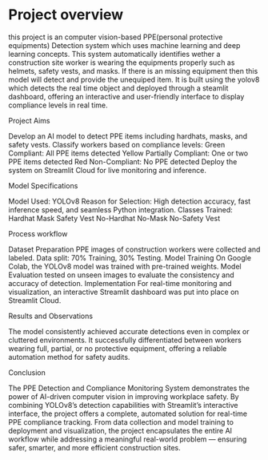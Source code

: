 # Project overview
this project is an computer vision-based PPE(personal protective equipments) Detection system which uses machine learning and deep learning concepts. 
This system automatically identifies wether a construction site worker is wearing the equipments properly such as helmets, safety vests, and masks.
If there is an missing equipment then this model will detect and provide the unequiped item.
It is built using the yolov8 which detects the real time object and deployed through a steamlit dashboard, offering an interactive and user-friendly interface to display compliance levels in real time.

Project Aims

Develop an AI model to detect PPE items including hardhats, masks, and safety vests.
Classify workers based on compliance levels:
Green Compliant: All PPE items detected
Yellow Partially Compliant: One or two PPE items detected
Red Non-Compliant: No PPE detected
Deploy the system on Streamlit Cloud for live monitoring and inference.

Model Specifications

Model Used: YOLOv8
Reason for Selection: High detection accuracy, fast inference speed, and seamless Python integration.
Classes Trained:
Hardhat
Mask
Safety Vest
No-Hardhat
No-Mask
No-Safety Vest

Process workflow

Dataset Preparation
PPE images of construction workers were collected and labeled.
Data split: 70% Training, 30% Testing.
Model Training
On Google Colab, the YOLOv8 model was trained with pre-trained weights.
Model Evaluation
tested on unseen images to evaluate the consistency and accuracy of detection.
Implementation
For real-time monitoring and visualization, an interactive Streamlit dashboard was put into place on Streamlit Cloud.

Results and Observations

The model consistently achieved accurate detections even in complex or cluttered environments.
It successfully differentiated between workers wearing full, partial, or no protective equipment, offering a reliable automation method for safety audits.

Conclusion

The PPE Detection and Compliance Monitoring System demonstrates the power of AI-driven computer vision in improving workplace safety.
By combining YOLOv8’s detection capabilities with Streamlit’s interactive interface, the project offers a complete, automated solution for real-time PPE compliance tracking.
From data collection and model training to deployment and visualization, the project encapsulates the entire AI workflow while addressing a meaningful real-world problem — ensuring safer, smarter, and more efficient construction sites.


